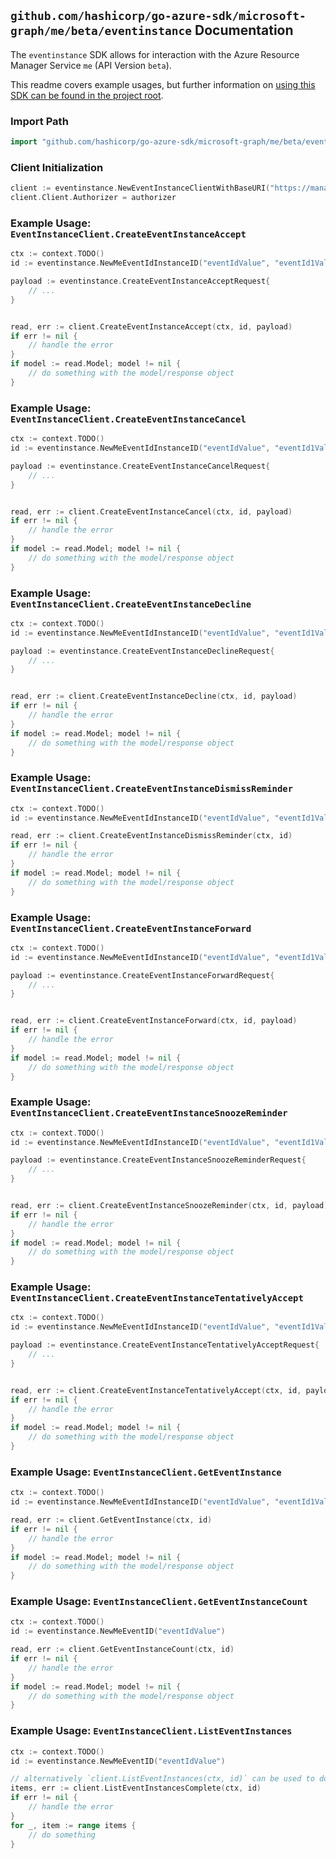 
## `github.com/hashicorp/go-azure-sdk/microsoft-graph/me/beta/eventinstance` Documentation

The `eventinstance` SDK allows for interaction with the Azure Resource Manager Service `me` (API Version `beta`).

This readme covers example usages, but further information on [using this SDK can be found in the project root](https://github.com/hashicorp/go-azure-sdk/tree/main/docs).

### Import Path

```go
import "github.com/hashicorp/go-azure-sdk/microsoft-graph/me/beta/eventinstance"
```


### Client Initialization

```go
client := eventinstance.NewEventInstanceClientWithBaseURI("https://management.azure.com")
client.Client.Authorizer = authorizer
```


### Example Usage: `EventInstanceClient.CreateEventInstanceAccept`

```go
ctx := context.TODO()
id := eventinstance.NewMeEventIdInstanceID("eventIdValue", "eventId1Value")

payload := eventinstance.CreateEventInstanceAcceptRequest{
	// ...
}


read, err := client.CreateEventInstanceAccept(ctx, id, payload)
if err != nil {
	// handle the error
}
if model := read.Model; model != nil {
	// do something with the model/response object
}
```


### Example Usage: `EventInstanceClient.CreateEventInstanceCancel`

```go
ctx := context.TODO()
id := eventinstance.NewMeEventIdInstanceID("eventIdValue", "eventId1Value")

payload := eventinstance.CreateEventInstanceCancelRequest{
	// ...
}


read, err := client.CreateEventInstanceCancel(ctx, id, payload)
if err != nil {
	// handle the error
}
if model := read.Model; model != nil {
	// do something with the model/response object
}
```


### Example Usage: `EventInstanceClient.CreateEventInstanceDecline`

```go
ctx := context.TODO()
id := eventinstance.NewMeEventIdInstanceID("eventIdValue", "eventId1Value")

payload := eventinstance.CreateEventInstanceDeclineRequest{
	// ...
}


read, err := client.CreateEventInstanceDecline(ctx, id, payload)
if err != nil {
	// handle the error
}
if model := read.Model; model != nil {
	// do something with the model/response object
}
```


### Example Usage: `EventInstanceClient.CreateEventInstanceDismissReminder`

```go
ctx := context.TODO()
id := eventinstance.NewMeEventIdInstanceID("eventIdValue", "eventId1Value")

read, err := client.CreateEventInstanceDismissReminder(ctx, id)
if err != nil {
	// handle the error
}
if model := read.Model; model != nil {
	// do something with the model/response object
}
```


### Example Usage: `EventInstanceClient.CreateEventInstanceForward`

```go
ctx := context.TODO()
id := eventinstance.NewMeEventIdInstanceID("eventIdValue", "eventId1Value")

payload := eventinstance.CreateEventInstanceForwardRequest{
	// ...
}


read, err := client.CreateEventInstanceForward(ctx, id, payload)
if err != nil {
	// handle the error
}
if model := read.Model; model != nil {
	// do something with the model/response object
}
```


### Example Usage: `EventInstanceClient.CreateEventInstanceSnoozeReminder`

```go
ctx := context.TODO()
id := eventinstance.NewMeEventIdInstanceID("eventIdValue", "eventId1Value")

payload := eventinstance.CreateEventInstanceSnoozeReminderRequest{
	// ...
}


read, err := client.CreateEventInstanceSnoozeReminder(ctx, id, payload)
if err != nil {
	// handle the error
}
if model := read.Model; model != nil {
	// do something with the model/response object
}
```


### Example Usage: `EventInstanceClient.CreateEventInstanceTentativelyAccept`

```go
ctx := context.TODO()
id := eventinstance.NewMeEventIdInstanceID("eventIdValue", "eventId1Value")

payload := eventinstance.CreateEventInstanceTentativelyAcceptRequest{
	// ...
}


read, err := client.CreateEventInstanceTentativelyAccept(ctx, id, payload)
if err != nil {
	// handle the error
}
if model := read.Model; model != nil {
	// do something with the model/response object
}
```


### Example Usage: `EventInstanceClient.GetEventInstance`

```go
ctx := context.TODO()
id := eventinstance.NewMeEventIdInstanceID("eventIdValue", "eventId1Value")

read, err := client.GetEventInstance(ctx, id)
if err != nil {
	// handle the error
}
if model := read.Model; model != nil {
	// do something with the model/response object
}
```


### Example Usage: `EventInstanceClient.GetEventInstanceCount`

```go
ctx := context.TODO()
id := eventinstance.NewMeEventID("eventIdValue")

read, err := client.GetEventInstanceCount(ctx, id)
if err != nil {
	// handle the error
}
if model := read.Model; model != nil {
	// do something with the model/response object
}
```


### Example Usage: `EventInstanceClient.ListEventInstances`

```go
ctx := context.TODO()
id := eventinstance.NewMeEventID("eventIdValue")

// alternatively `client.ListEventInstances(ctx, id)` can be used to do batched pagination
items, err := client.ListEventInstancesComplete(ctx, id)
if err != nil {
	// handle the error
}
for _, item := range items {
	// do something
}
```
